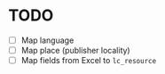 # TODO

- [ ] Map language
- [ ] Map place (publisher locality)
- [ ] Map fields from Excel to `lc_resource`
